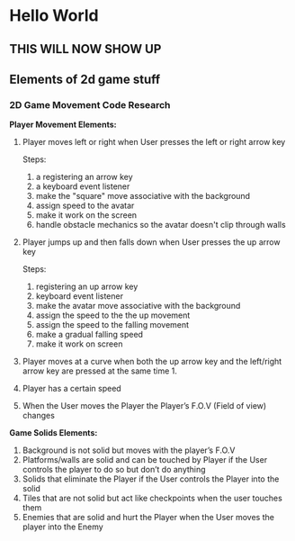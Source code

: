 # Hello World

## THIS WILL NOW SHOW UP

## Elements of 2d game stuff
### 2D Game Movement Code Research

**Player Movement Elements:**

1. Player moves left or right when User presses the left or right arrow key
   
   Steps:
   1. a registering an arrow key
   2. a keyboard event listener
   3. make the "square" move associative with the background
   4. assign speed to the avatar
   5. make it work on the screen
   6. handle obstacle mechanics so the avatar doesn't clip through walls
   
2. Player jumps up and then falls down when User presses the up arrow key
 
   Steps:
   1. registering an up arrow key
   2. keyboard event listener
   3. make the avatar move associative with the background
   4. assign the speed to the the up movement
   5. assign the speed to the falling movement
   6. make a gradual falling speed
   7. make it work on screen

3. Player moves at a curve when both the up arrow key and the left/right arrow key are pressed at the same time
   1. 
4. Player has a certain speed
5. When the User moves the Player the Player’s F.O.V (Field of view) changes

**Game Solids Elements:**

1. Background is not solid but moves with the player’s F.O.V
2. Platforms/walls are solid and can be touched by Player if the User controls the player to do so but don’t do anything
3. Solids that eliminate the Player if the User controls the Player into the solid
4. Tiles that are not solid but act like checkpoints when the user touches them
5. Enemies that are solid and hurt the Player when the User moves the player into the Enemy
